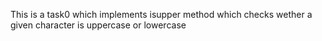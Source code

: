 This is a task0 which implements isupper method which checks wether a given character is uppercase or lowercase
